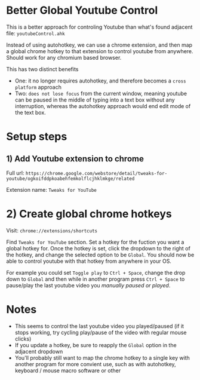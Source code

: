 # Better Global Youtube Control
This is a better approach for controling Youtube than what's found adjacent file: ```youtubeControl.ahk```

Instead of using autohotkey, we can use a chrome extension, and then map a global chrome hotkey to that extension to control youtube from anywhere. Should work for any chromium based browser.

This has two distinct benefits
- One: it no longer requires autohotkey, and therefore becomes a ```cross platform``` approach
- Two: ```does not lose focus``` from the current window, meaning youtube can be paused in the middle of typing into a text box without any interruption, whereas the autohotkey approach would end edit mode of the text box.

# Setup steps
## 1) Add Youtube extension to chrome
Full url: ```https://chrome.google.com/webstore/detail/tweaks-for-youtube/ogkoifddpkoabehfemkolflcjhklmkge/related```

Extension name: ```Tweaks for YouTube```

# 2) Create global chrome hotkeys
Visit: ```chrome://extensions/shortcuts```

Find ```Tweaks for YouTube``` section. Set a hotkey for the fuction you want a global hotkey for. Once the hotkey is set, click the dropdown to the right of the hotkey, and change the selected option to be ```Global```. You should now be able to control youtube with that hotkey from anywhere in your OS.

For example you could set ```Toggle play``` to ```Ctrl + Space```, change the drop down to ```Global``` and then while in another program press ```Ctrl + Space``` to pause/play the last youtube video you _manually paused or played_.

# Notes
- This seems to control the last youtube video you played/paused (if it stops working, try cycling play/pause of the video with regular mouse clicks)
- If you update a hotkey, be sure to reapply the ```Global``` option in the adjacent dropdown
- You'll probably still want to map the chrome hotkey to a single key with another program for more convient use, such as with autohotkey, keyboard / mouse macro software or other
